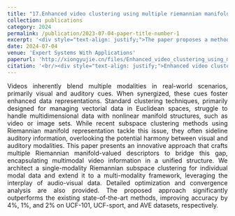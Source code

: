 ```yaml
---
title: "17.Enhanced video clustering using multiple riemannian manifold-valued descriptors and audio-visual information"
collection: publications
category: 2024
permalink: /publication/2023-07-04-paper-title-number-1
excerpt: '<div style="text-align: justify;">The paper proposes a method using multiple Riemannian manifold - valued descriptors and audio - visual information for video clustering, including single - and multi - modality approaches, and shows its superiority over existing methods through experiments.</div>'
date: 2024-07-04
venue: 'Expert Systems With Applications'
paperurl: 'http://xiongyujie.cn/files/Enhanced_video_clustering_using_multiple_riemannian_manifold-valued_descriptors_and_audio-visual_information.pdf'
citation: '<br/><div style="text-align: justify;">Enhanced video clustering using multiple riemannian manifold-valued descriptors and audio-visual information, W. Hu, H. Zhan*, Y. Tian, Y.-J. Xiong and Y. Lu, Expert Systems with Applications, 2024, 246: 123099</div>'
---
```


<div style="text-align: justify;">Videos inherently blend multiple modalities in real-world scenarios, primarily visual and auditory cues. When synergized, these cues foster enhanced data representations. Standard clustering techniques, primarily designed for managing vectorial data in Euclidean spaces, struggle to handle multidimensional data with nonlinear manifold structures, such as video or image sets. While recent subspace clustering methods using Riemannian manifold representation tackle this issue, they often sideline auditory information, overlooking the potential harmony between visual and auditory modalities. This paper presents an innovative approach that crafts multiple Riemannian manifold-valued descriptors to bridge this gap, encapsulating multimodal video information in a unified structure. We architect a single-modality Riemannian subspace clustering for individual modal data and extend it to a multi-modality framework, leveraging the interplay of audio-visual data. Detailed optimization and convergence analysis are also provided. The proposed approach significantly outperforms the existing state-of-the-art methods, improving accuracy by 4%, 1%, and 2% on UCF-101, UCF-sport, and AVE datasets, respectively.</div>

<br/>
